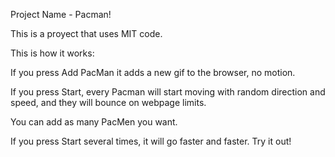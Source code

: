 Project Name - Pacman!

This is a proyect that uses MIT code.

This is how it works:

If you press Add PacMan it adds a new gif to the browser, no motion.

If you press Start, every Pacman will start moving with random direction and speed, and they will bounce on webpage limits.

You can add as many PacMen you want.

If you press Start several times, it will go faster and faster. Try it out!
